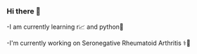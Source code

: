 ### Hi there 👋
-I am currently learning r📈 and python🐍 

-I'm currently working on Seronegative Rheumatoid Arthritis ⚕️🦴

<!--
**jperera100/jperera100** is a ✨ _special_ ✨ repository because its `README.md` (this file) appears on your GitHub profile.

Here are some ideas to get you started:

- 🔭 I’m currently working on ...
- 🌱 I’m currently learning ...
- 👯 I’m looking to collaborate on ...
- 🤔 I’m looking for help with ...
- 💬 Ask me about ...
- 📫 How to reach me: ...
- 😄 Pronouns: ...
- ⚡ Fun fact: ...
-->
